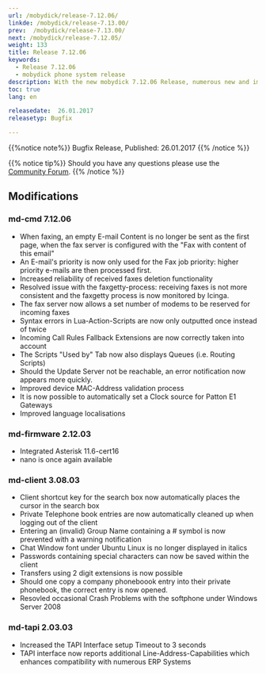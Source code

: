 ```yaml
---
url: /mobydick/release-7.12.06/
linkde: /mobydick/release-7.13.00/
prev:  /mobydick/release-7.13.00/
next: /mobydick/release-7.12.05/
weight: 133
title: Release 7.12.06
keywords:
  - Release 7.12.06
  - mobydick phone system release
description: With the new mobydick 7.12.06 Release, numerous new and improved functions are now available.
toc: true
lang: en

releasedate:  26.01.2017
releasetyp: Bugfix

---
```


{{%notice note%}}
Bugfix Release, Published: 26.01.2017
{{% /notice %}}

{{% notice tip%}}
Should you have any questions please use the [Community Forum](http://community.pascom.net/forum.php?langid=6 "Visit our Forum").
{{% /notice %}}

## Modifications

### md-cmd 7.12.06

* When faxing, an empty E-mail Content is no longer be sent as the first page, when the fax server is configured with the "Fax with content of this email"
* An E-mail's priority is now only used for the Fax job priority: higher priority e-mails are then processed first.
* Increased reliability of received faxes deletion functionality
* Resolved issue with the faxgetty-process: receiving faxes is not more consistent and the faxgetty process is now monitored by Icinga. 
* The fax server now allows a set number of modems to be reserved for incoming faxes
* Syntax errors in Lua-Action-Scripts are now only outputted once instead of twice
* Incoming Call Rules Fallback Extensions are now correctly taken into account
* The Scripts "Used by" Tab now also displays Queues (i.e. Routing Scripts)
* Should the Update Server not be reachable, an error notification now appears more quickly. 
* Improved device MAC-Address validation process
* It is now possible to automatically set a Clock source for Patton E1 Gateways
* Improved language localisations



### md-firmware 2.12.03

* Integrated Asterisk 11.6-cert16
* nano is once again available

### md-client 3.08.03

* Client shortcut key for the search box now automatically places the cursor in the search box
* Private Telephone book entries are now automatically cleaned up when logging out of the client
* Entering an (invalid) Group Name containing a # symbol is now prevented with a warning notification
* Chat Window font under Ubuntu Linux is no longer displayed in italics
* Passwords containing special characters can now be saved within the client
* Transfers using 2 digit extensions is now possible
* Should one copy a company phoneboook entry into their private phonebook, the correct entry is now opened.
* Resovled occasional Crash Problems with the softphone under Windows Server 2008

### md-tapi 2.03.03

* Increased the TAPI Interface setup Timeout to 3 seconds
* TAPI interface now reports additional Line-Address-Capabilities which enhances compatibility with numerous ERP Systems
